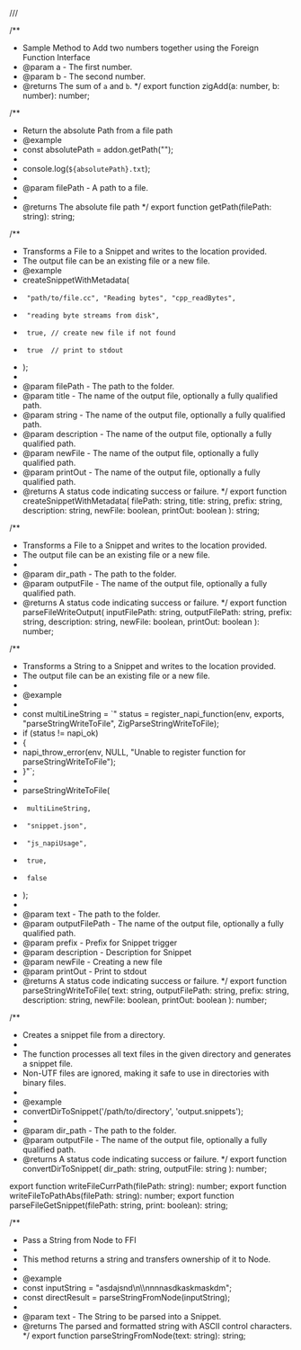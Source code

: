 /// <reference path="./export.js" />

/\*\*

- Sample Method to Add two numbers together using the Foreign Function Interface
- @param a - The first number.
- @param b - The second number.
- @returns The sum of `a` and `b`.
  \*/
  export function zigAdd(a: number, b: number): number;

/\*\*

- Return the absolute Path from a file path
- @example
- const absolutePath = addon.getPath("");
-
- console.log(`${absolutePath}.txt`);
-
- @param filePath - A path to a file.
-
- @returns The absolute file path
  \*/
  export function getPath(filePath: string): string;

/\*\*

- Transforms a File to a Snippet and writes to the location provided.
- The output file can be an existing file or a new file.
- @example
- createSnippetWithMetadata(
-      "path/to/file.cc", "Reading bytes", "cpp_readBytes",
-      "reading byte streams from disk",
-      true, // create new file if not found
-      true  // print to stdout
- );
-
- @param filePath - The path to the folder.
- @param title - The name of the output file, optionally a fully qualified path.
- @param string - The name of the output file, optionally a fully qualified path.
- @param description - The name of the output file, optionally a fully qualified path.
- @param newFile - The name of the output file, optionally a fully qualified path.
- @param printOut - The name of the output file, optionally a fully qualified path.
- @returns A status code indicating success or failure.
  \*/
  export function createSnippetWithMetadata(
  filePath: string,
  title: string,
  prefix: string,
  description: string,
  newFile: boolean,
  printOut: boolean
  ): string;

/\*\*

- Transforms a File to a Snippet and writes to the location provided.
- The output file can be an existing file or a new file.
-
- @param dir_path - The path to the folder.
- @param outputFile - The name of the output file, optionally a fully qualified path.
- @returns A status code indicating success or failure.
  \*/
  export function parseFileWriteOutput(
  inputFilePath: string,
  outputFilePath: string,
  prefix: string,
  description: string,
  newFile: boolean,
  printOut: boolean
  ): number;

/\*\*

- Transforms a String to a Snippet and writes to the location provided.
- The output file can be an existing file or a new file.
-
- @example
-
- const multiLineString = `" status = register_napi_function(env, exports, "parseStringWriteToFile", ZigParseStringWriteToFile);
- if (status != napi_ok)
- {
- napi_throw_error(env, NULL, "Unable to register function for parseStringWriteToFile");
- }"`;
-
- parseStringWriteToFile(
-      multiLineString,
-      "snippet.json",
-      "js_napiUsage",
-      true,
-      false
- );
-
- @param text - The path to the folder.
- @param outputFilePath - The name of the output file, optionally a fully qualified path.
- @param prefix - Prefix for Snippet trigger
- @param description - Description for Snippet
- @param newFile - Creating a new file
- @param printOut - Print to stdout
- @returns A status code indicating success or failure.
  \*/
  export function parseStringWriteToFile(
  text: string,
  outputFilePath: string,
  prefix: string,
  description: string,
  newFile: boolean,
  printOut: boolean
  ): number;

/\*\*

- Creates a snippet file from a directory.
-
- The function processes all text files in the given directory and generates a snippet file.
- Non-UTF files are ignored, making it safe to use in directories with binary files.
-
- @example
- convertDirToSnippet('/path/to/directory', 'output.snippets');
-
- @param dir_path - The path to the folder.
- @param outputFile - The name of the output file, optionally a fully qualified path.
- @returns A status code indicating success or failure.
  \*/
  export function convertDirToSnippet(
  dir_path: string,
  outputFile: string
  ): number;

export function writeFileCurrPath(filePath: string): number;
export function writeFileToPathAbs(filePath: string): number;
export function parseFileGetSnippet(filePath: string, print: boolean): string;

/\*\*

- Pass a String from Node to FFI
-
- This method returns a string and transfers ownership of it to Node.
-
- @example
- const inputString = "asdajsnd\\n\\\\nnnnasdkaskmaskdm";
- const directResult = parseStringFromNode(inputString);
-
- @param text - The String to be parsed into a Snippet.
- @returns The parsed and formatted string with ASCII control characters.
  \*/
  export function parseStringFromNode(text: string): string;
